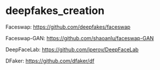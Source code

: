 # deepfakes_creation

Faceswap: https://github.com/deepfakes/faceswap

Faceswap-GAN: https://github.com/shaoanlu/faceswap-GAN

DeepFaceLab: https://github.com/iperov/DeepFaceLab

DFaker: https://github.com/dfaker/df

